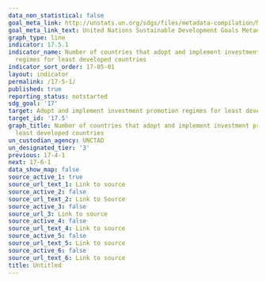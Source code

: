 ```yaml
---
data_non_statistical: false
goal_meta_link: http://unstats.un.org/sdgs/files/metadata-compilation/Metadata-Goal-17.pdf
goal_meta_link_text: United Nations Sustainable Development Goals Metadata (pdf 468kB)
graph_type: line
indicator: 17.5.1
indicator_name: Number of countries that adopt and implement investment promotion
  regimes for least developed countries
indicator_sort_order: 17-05-01
layout: indicator
permalink: /17-5-1/
published: true
reporting_status: notstarted
sdg_goal: '17'
target: Adopt and implement investment promotion regimes for least developed countries
target_id: '17.5'
graph_title: Number of countries that adopt and implement investment promotion regimes for
  least developed countries
un_custodian_agency: UNCTAD
un_designated_tier: '3'
previous: 17-4-1
next: 17-6-1
data_show_map: false
source_active_1: true
source_url_text_1: Link to source
source_active_2: false
source_url_text_2: Link to Source
source_active_3: false
source_url_3: Link to source
source_active_4: false
source_url_text_4: Link to source
source_active_5: false
source_url_text_5: Link to source
source_active_6: false
source_url_text_6: Link to source
title: Untitled
---
```

